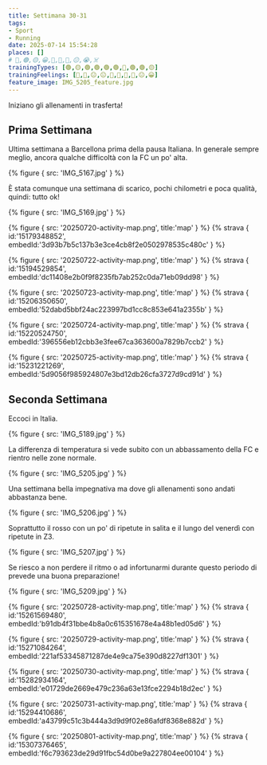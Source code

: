 ```yaml
---
title: Settimana 30-31
tags:
- Sport
- Running
date: 2025-07-14 15:54:28
places: []
# 🔴,🟢,🟡,😀,🙁,🫤,🙂,😐,😭,☠️
trainingTypes: [🟢,🟡,🟢,🟢,🟢,🟢,🔴,🟢,🟢,🟡]
trainingFeelings: [🙂,🫤,😐,😐,🙂,🙂,🙂,🙂,😐,😀]
feature_image: IMG_5205_feature.jpg
---
```

Iniziano gli allenamenti in trasferta!
<!--more-->

## Prima Settimana

Ultima settimana a Barcellona prima della pausa Italiana.
In generale sempre meglio, ancora qualche difficoltà con la FC un po' alta.

{% figure { src: 'IMG_5167.jpg' } %}

È stata comunque una settimana di scarico, pochi chilometri e poca qualità, quindi: tutto ok!

{% figure { src: 'IMG_5169.jpg' } %}

{% figure { src: '20250720-activity-map.png', title:'map' } %}
{% strava { id:'15179348852', embedId:'3d93b7b5c137b3e3ce4cb8f2e0502978535c480c' } %}

{% figure { src: '20250722-activity-map.png', title:'map' } %}
{% strava { id:'15194529854', embedId:'dc11408e2b0f9f8235fb7ab252c0da71eb09dd98' } %}

{% figure { src: '20250723-activity-map.png', title:'map' } %}
{% strava { id:'15206350650', embedId:'52dabd5bbf24ac223997bd1cc8c853e641a2355b' } %}

{% figure { src: '20250724-activity-map.png', title:'map' } %}
{% strava { id:'15220524750', embedId:'396556eb12cbb3e3fee67ca363600a7829b7ccb2' } %}

{% figure { src: '20250725-activity-map.png', title:'map' } %}
{% strava { id:'15231221269', embedId:'5d9056f985924807e3bd12db26cfa3727d9cd91d' } %}

## Seconda Settimana
Eccoci in Italia.

{% figure { src: 'IMG_5189.jpg' } %}

La differenza di temperatura si vede subito con un abbassamento della FC e rientro nelle zone normale.

{% figure { src: 'IMG_5205.jpg' } %}

Una settimana bella impegnativa ma dove gli allenamenti sono andati abbastanza bene.

{% figure { src: 'IMG_5206.jpg' } %}

Soprattutto il rosso con un po' di ripetute in salita e il lungo del venerdì con ripetute in Z3.

{% figure { src: 'IMG_5207.jpg' } %}

Se riesco a non perdere il ritmo o ad infortunarmi durante questo periodo di prevede una buona preparazione!

{% figure { src: 'IMG_5209.jpg' } %}


{% figure { src: '20250728-activity-map.png', title:'map' } %}
{% strava { id:'15261569480', embedId:'b91db4f31bbe4b8a0c615351678e4a48b1ed05d6' } %}


{% figure { src: '20250729-activity-map.png', title:'map' } %}
{% strava { id:'15271084264', embedId:'221af53345871287de4e9ca75e390d8227df1301' } %}


{% figure { src: '20250730-activity-map.png', title:'map' } %}
{% strava { id:'15282934164', embedId:'e01729de2669e479c236a63e13fce2294b18d2ec' } %}


{% figure { src: '20250731-activity-map.png', title:'map' } %}
{% strava { id:'15294410686', embedId:'a43799c51c3b444a3d9d9f02e86afdf8368e882d' } %}


{% figure { src: '20250801-activity-map.png', title:'map' } %}
{% strava { id:'15307376465', embedId:'f6c793623de29d91fbc54d0be9a227804ee00104' } %}
